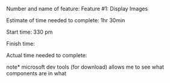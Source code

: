 Number and name of feature: Feature #1: Display Images

Estimate of time needed to complete: 1hr 30min

Start time: 330 pm

Finish time: 

Actual time needed to complete: 



note* microsoft dev tools (for download) allows me to see what components are in what